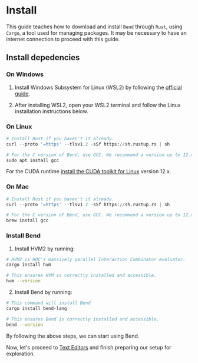 # Install

This guide teaches how to download and install `Bend` through `Rust`, using `Cargo`, a tool used for managing packages. It may be necessary to have an internet connection to proceed with this guide.

## Install depedencies

### On Windows

1. Install Windows Subsystem for Linux (WSL2) by following the [official guide](https://docs.microsoft.com/en-us/windows/wsl/install).

2. After installing WSL2, open your WSL2 terminal and follow the Linux installation instructions below.

### On Linux

```py
# Install Rust if you haven't it already.
curl --proto '=https' --tlsv1.2 -sSf https://sh.rustup.rs | sh

# For the C version of Bend, use GCC. We recommend a version up to 12.x.
sudo apt install gcc
```

For the CUDA runtime [install the CUDA toolkit for Linux](https://developer.nvidia.com/cuda-downloads?target_os=Linux) version 12.x.

### On Mac

```py
# Install Rust if you haven't it already.
curl --proto '=https' --tlsv1.2 -sSf https://sh.rustup.rs | sh

# For the C version of Bend, use GCC. We recommend a version up to 12.x.
brew install gcc
```

### Install Bend

1. Install HVM2 by running:

```sh
# HVM2 is HOC's massively parallel Interaction Combinator evaluator.
cargo install hvm

# This ensures HVM is correctly installed and accessible.
hvm --version
```

2. Install Bend by running:

```sh
# This command will install Bend
cargo install bend-lang

# This ensures Bend is correctly installed and accessible.
bend --version
```

By following the above steps, we can start using Bend.

Now, let's proceed to [Text Editors](./IDE.md) and finish preparing our setup for exploration.
